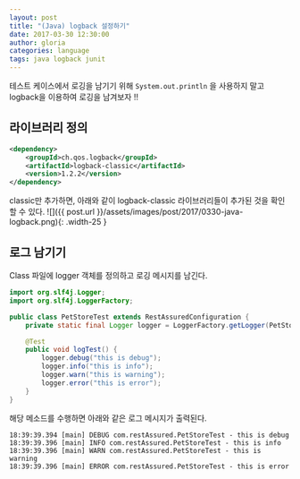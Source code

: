 ```yaml
---
layout: post
title: "(Java) logback 설정하기"
date: 2017-03-30 12:30:00
author: gloria
categories: language
tags: java logback junit
---
```


테스트 케이스에서 로깅을 남기기 위해  `System.out.println` 을 사용하지 말고 logback을 이용하여 로깅을 남겨보자 !!

## 라이브러리 정의
``` xml
<dependency>
    <groupId>ch.qos.logback</groupId>
    <artifactId>logback-classic</artifactId>
    <version>1.2.2</version>
</dependency>
```

classic만 추가하면, 아래와 같이 logback-classic 라이브러리들이 추가된 것을 확인할 수 있다.
![]({{ post.url }}/assets/images/post/2017/0330-java-logback.png){: .width-25 }

## 로그 남기기
Class 파일에 logger 객체를 정의하고 로깅 메시지를 남긴다.
```java
import org.slf4j.Logger;
import org.slf4j.LoggerFactory;

public class PetStoreTest extends RestAssuredConfiguration {
	private static final Logger logger = LoggerFactory.getLogger(PetStoreTest.class);

    @Test
    public void logTest() {
        logger.debug("this is debug");
        logger.info("this is info");
        logger.warn("this is warning");
        logger.error("this is error");
    }
}
```

해당 메소드를 수행하면 아래와 같은 로그 메시지가 출력된다.
```
18:39:39.394 [main] DEBUG com.restAssured.PetStoreTest - this is debug
18:39:39.396 [main] INFO com.restAssured.PetStoreTest - this is info
18:39:39.396 [main] WARN com.restAssured.PetStoreTest - this is warning
18:39:39.396 [main] ERROR com.restAssured.PetStoreTest - this is error
```
